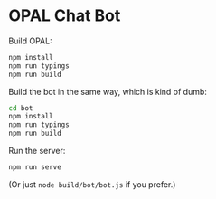 # OPAL Chat Bot

Build OPAL:

```sh
npm install
npm run typings
npm run build
```

Build the bot in the same way, which is kind of dumb:

```sh
cd bot
npm install
npm run typings
npm run build
```

Run the server:

```sh
npm run serve
```

(Or just `node build/bot/bot.js` if you prefer.)
